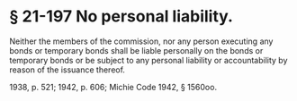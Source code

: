 # § 21-197 No personal liability.

<p>Neither the members of the commission, nor any person executing any bonds or temporary bonds shall be liable personally on the bonds or temporary bonds or be subject to any personal liability or accountability by reason of the issuance thereof.</p><p>1938, p. 521; 1942, p. 606; Michie Code 1942, § 1560oo.</p>